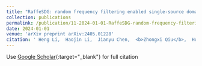 ```yaml
---
title: "RaffeSDG: random frequency filtering enabled single-source domain generalization for medical image segmentation"
collection: publications
permalink: /publication/11-2024-01-01-RaffeSDG-random-frequency-filtering-enabled-single-source-domain-generalization-for-medical-image-segmentation
date: 2024-01-01
venue: 'arXiv preprint arXiv:2405.01228'
citation: ' Heng Li,  Haojin Li,  Jianyu Chen,  <b>Zhongxi Qiu</b>,  Huazhu Fu,  Lidai Wang,  Yan Hu,  Jiang Liu, &quot;RaffeSDG: random frequency filtering enabled single-source domain generalization for medical image segmentation.&quot; arXiv preprint arXiv:2405.01228, 2024.'
---
```

Use [Google Scholar](https://scholar.google.com/scholar?q=RaffeSDG:+random+frequency+filtering+enabled+single+source+domain+generalization+for+medical+image+segmentation){:target="_blank"} for full citation